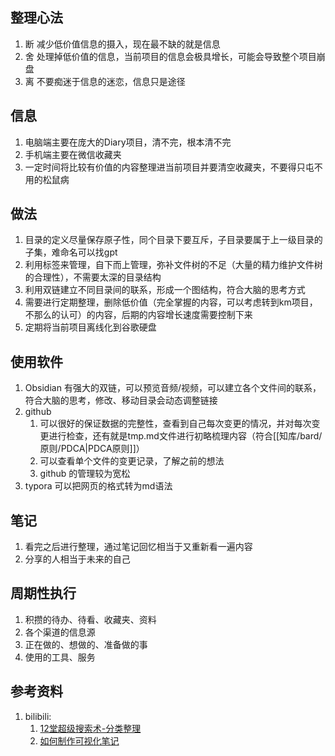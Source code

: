 ## 整理心法
1. 断 减少低价值信息的摄入，现在最不缺的就是信息
2. 舍 处理掉低价值的信息，当前项目的信息会极具增长，可能会导致整个项目崩盘
3. 离 不要痴迷于信息的迷恋，信息只是途径

## 信息
1. 电脑端主要在庞大的Diary项目，清不完，根本清不完
2. 手机端主要在微信收藏夹
3. 一定时间将比较有价值的内容整理进当前项目并要清空收藏夹，不要得只屯不用的松鼠病

## 做法
1. 目录的定义尽量保存原子性，同个目录下要互斥，子目录要属于上一级目录的子集，难命名可以找gpt
2. 利用标签来管理，自下而上管理，弥补文件树的不足（大量的精力维护文件树的合理性），不需要太深的目录结构
3. 利用双链建立不同目录间的联系，形成一个图结构，符合大脑的思考方式
4. 需要进行定期整理，删除低价值（完全掌握的内容，可以考虑转到km项目，不那么的认可）的内容，后期的内容增长速度需要控制下来
5. 定期将当前项目离线化到谷歌硬盘

## 使用软件
1. Obsidian 有强大的双链，可以预览音频/视频，可以建立各个文件间的联系，符合大脑的思考，修改、移动目录会动态调整链接
2. github
   1. 可以很好的保证数据的完整性，查看到自己每次变更的情况，并对每次变更进行检查，还有就是tmp.md文件进行初略梳理内容（符合[[知库/bard/原则/PDCA|PDCA原则]]）
   2. 可以查看单个文件的变更记录，了解之前的想法
   3. github 的管理较为宽松
3. typora 可以把网页的格式转为md语法

## 笔记
1. 看完之后进行整理，通过笔记回忆相当于又重新看一遍内容
2. 分享的人相当于未来的自己

## 周期性执行
1. 积攒的待办、待看、收藏夹、资料
2. 各个渠道的信息源
3. 正在做的、想做的、准备做的事
4. 使用的工具、服务

## 参考资料
1. bilibili:
   1. [12堂超级搜索术-分类整理](https://www.bilibili.com/video/BV1VJ41197sy?p=4)
   2. [如何制作可视化笔记](https://www.bilibili.com/video/BV1Jb4y1L7SA)